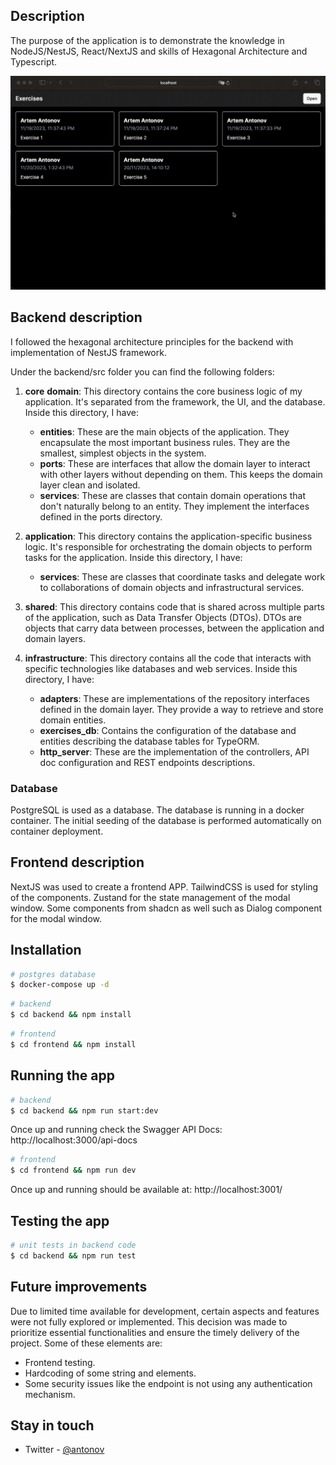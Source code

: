 ## Description

The purpose of the application is to demonstrate the knowledge in NodeJS/NestJS, React/NextJS and skills of Hexagonal Architecture and Typescript.

![Demo Busuu App](demo.gif)

## Backend description

I followed the hexagonal architecture principles for the backend with implementation of NestJS framework.

Under the backend/src folder you can find the following folders:

1. **core**
 **domain**: This directory contains the core business logic of my application. It's separated from the framework, the UI, and the database. Inside this directory, I have:
   - **entities**: These are the main objects of the application. They encapsulate the most important business rules. They are the smallest, simplest objects in the system.
   - **ports**: These are interfaces that allow the domain layer to interact with other layers without depending on them. This keeps the domain layer clean and isolated.
   - **services**: These are classes that contain domain operations that don't naturally belong to an entity. They implement the interfaces defined in the ports directory.
2. **application**: This directory contains the application-specific business logic. It's responsible for orchestrating the domain objects to perform tasks for the application. Inside this directory, I have:
   - **services**: These are classes that coordinate tasks and delegate work to collaborations of domain objects and infrastructural services.

3. **shared**: This directory contains code that is shared across multiple parts of the application, such as Data Transfer Objects (DTOs). DTOs are objects that carry data between processes, between the application and domain layers.

4. **infrastructure**: This directory contains all the code that interacts with specific technologies like databases and web services. Inside this directory, I have:
   - **adapters**: These are implementations of the repository interfaces defined in the domain layer. They provide a way to retrieve and store domain entities.
   - **exercises_db**: Contains the configuration of the database and entities describing the database tables for TypeORM.
   - **http_server**: These are the implementation of the controllers, API doc configuration and REST endpoints descriptions.

### Database

PostgreSQL is used as a database. The database is running in a docker container.
The initial seeding of the database is performed automatically on container deployment.

## Frontend description

NextJS was used to create a frontend APP. TailwindCSS is used for styling of the components.  Zustand for the state management of the modal window. Some components from shadcn as well such as Dialog component for the modal window.


## Installation

```bash
# postgres database
$ docker-compose up -d
```

```bash
# backend
$ cd backend && npm install
```

```bash
# frontend
$ cd frontend && npm install
```

## Running the app

```bash
# backend
$ cd backend && npm run start:dev
```

Once up and running check the Swagger API Docs: http://localhost:3000/api-docs

```bash
# frontend
$ cd frontend && npm run dev
```
Once up and running should be available at: http://localhost:3001/

## Testing the app

```bash
# unit tests in backend code
$ cd backend && npm run test
```

## Future improvements

Due to limited time available for development, certain aspects and features were not fully explored or implemented. This decision was made to prioritize essential functionalities and ensure the timely delivery of the project.
Some of these elements are:

- Frontend testing.
- Hardcoding of some string and elements.
- Some security issues like the endpoint is not using any authentication mechanism.

## Stay in touch

- Twitter - [@antonov](https://twitter.com/antonov)
